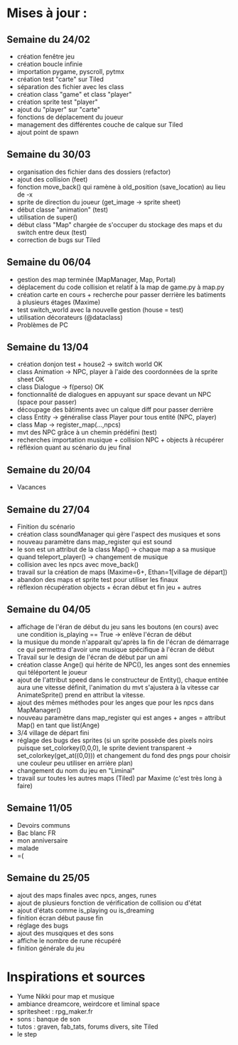 # Mises à jour :
## Semaine du 24/02
* création fenêtre jeu
* création boucle infinie
* importation pygame, pyscroll, pytmx
* création test "carte" sur Tiled
* séparation des fichier avec les class
* création class "game" et class "player"
* création sprite test "player"
* ajout du "player" sur "carte"
* fonctions de déplacement du joueur
* management des différentes couche de calque sur Tiled
* ajout point de spawn
## Semaine du 30/03
* organisation des fichier dans des dossiers (refactor)
* ajout des collision (feet)
* fonction move_back() qui ramène à old_position (save_location) au lieu de -x
* sprite de direction du joueur (get_image -> sprite sheet)
* début classe "animation" (test)
* utilisation de super()
* début class "Map" chargée de s'occuper du stockage des maps et du switch entre deux (test)
* correction de bugs sur Tiled
## Semaine du 06/04
* gestion des map terminée (MapManager, Map, Portal)
* déplacement du code collision et relatif à la map de game.py à map.py
* création carte en cours + recherche pour passer derrière les batiments à plusieurs étages (Maxime)
* test switch_world avec la nouvelle gestion (house = test)
* utilisation décorateurs (@dataclass)
* Problèmes de PC
## Semaine du 13/04
* création donjon test + house2 -> switch world OK
* class Animation -> NPC, player à l'aide des coordonnées de la sprite sheet OK
* class Dialogue -> f(perso) OK
* fonctionnalité de dialogues en appuyant sur space devant un NPC (space pour passer)
* découpage des bâtiments avec un calque diff pour passer derrière
* class Entity -> généralise class Player pour tous entité (NPC, player)
* class Map -> register_map(...,npcs)
* mvt des NPC grâce à un chemin prédéfini (test)
* recherches importation musique + collision NPC + objects à récupérer
* réfléxion quant au scénario du jeu final
## Semaine du 20/04
* Vacances
## Semaine du 27/04
* Finition du scénario
* création class soundManager qui gère l'aspect des musiques et sons
* nouveau paramètre dans map_register qui est sound
* le son est un attribut de la class Map() -> chaque map a sa musique
* quand teleport_player() -> changement de musique
* collision avec les npcs avec move_back()
* travail sur la création de maps (Maxime=6+, Ethan=1[village de départ])
* abandon des maps et sprite test pour utiliser les finaux
* réflexion récupération objects + écran début et fin jeu + autres
## Semaine du 04/05
* affichage de l'éran de début du jeu sans les boutons (en cours) avec une condition is_playing == True -> enlève l'écran de début
* la musique du monde n'apparait qu'après la fin de l'écran de démarrage ce qui permettra d'avoir une musique spécifique à l'écran de début
* Travail sur le design de l'écran de début par un ami
* création classe Ange() qui hérite de NPC(), les anges sont des ennemies qui téléportent le joueur
* ajout de l'attribut speed dans le constructeur de Entity(), chaque entitée aura une vitesse définit, l'animation du mvt s'ajustera à la vitesse car AnimateSprite() prend en attribut la vitesse.
* ajout des mêmes méthodes pour les anges que pour les npcs dans MapManager()
* nouveau paramètre dans map_register qui est anges + anges = attribut Map() en tant que list(Ange)
* 3/4 village de départ fini
* réglage des bugs des sprites (si un sprite possède des pixels noirs puisque set_colorkey(0,0,0), le sprite devient transparent -> set_colorkey(get_at((0,0))) et changement du fond des pngs pour choisir une couleur peu utiliser en arrière plan)
* changement du nom du jeu en "Liminal"
* travail sur toutes les autres maps (Tiled) par Maxime (c'est très long à faire)
## Semaine 11/05
* Devoirs communs
* Bac blanc FR
* mon anniversaire
* malade
* =(
## Semaine du 25/05
* ajout des maps finales avec npcs, anges, runes
* ajout de plusieurs fonction de vérification de collision ou d'état
* ajout d'états comme is_playing ou is_dreaming
* finition écran début pause fin
* réglage des bugs
* ajout des musqiques et des sons
* affiche le nombre de rune récupéré
* finition générale du jeu

# Inspirations et sources
* Yume Nikki pour map et musique
* ambiance dreamcore, weirdcore et liminal space
* spritesheet : rpg_maker.fr
* sons : banque de son
* tutos : graven, fab_tats, forums divers, site Tiled
* le step



